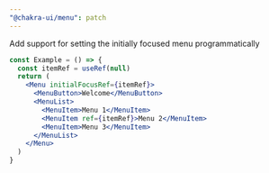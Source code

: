 ```yaml
---
"@chakra-ui/menu": patch
---
```


Add support for setting the initially focused menu programmatically

```jsx live=false
const Example = () => {
  const itemRef = useRef(null)
  return (
    <Menu initialFocusRef={itemRef}>
      <MenuButton>Welcome</MenuButton>
      <MenuList>
        <MenuItem>Menu 1</MenuItem>
        <MenuItem ref={itemRef}>Menu 2</MenuItem>
        <MenuItem>Menu 3</MenuItem>
      </MenuList>
    </Menu>
  )
}
```
